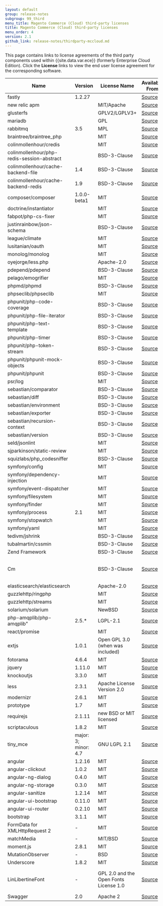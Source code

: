 ```yaml
---
layout: default
group: release-notes
subgroup: 99_third
menu_title: Magento Commerce (Cloud) third-party licenses
title: Magento Commerce (Cloud) third-party licenses
menu_order: 4
version: 2.1
github_link: release-notes/thirdparty-mccloud.md
---
```


This page contains links to license agreements of the third party components used within {{site.data.var.ece}} (formerly Enterprise Cloud Edition).  Click the **License** links to view the end user license agreement for the corresponding software.

Name|Version|License Name|Available From|Link to License
---|---|---|---|---
fastly |1.2.27||[Source](https://github.com/fastly/fastly-magento2)|[License](https://github.com/fastly/fastly-magento2/blob/master/LICENSE_FASTLY_CDN.txt)
new relic apm || MIT/Apache|[Source](https://docs.newrelic.com/apm)|[License](https://rpm.newrelic.com/licenses)
glusterfs || GPLV2/LGPLV3+|[Source](https://github.com/gluster/glusterfs)|[License](https://github.com/gluster/glusterfs#license)
mariadb || GPL|[Source](https://mariadb.com/downloads/mariadb-tx)|[License](https://mariadb.com/kb/en/library/mariadb-license/)
rabbitmq |3.5| MPL|[Source](https://github.com/rabbitmq)|[License](https://www.rabbitmq.com/mpl.html)
braintree/braintree_php || MIT|[Source](https://github.com/braintree/braintree_php)|[License](https://github.com/braintree/braintree_php/blob/master/LICENSE)
colinmollenhour/credis || MIT|[Source](https://github.com/colinmollenhour/credis)|[License](https://github.com/colinmollenhour/credis/blob/master/LICENSE)
colinmollenhour/php-redis-session-abstract || BSD-3-Clause|[Source](https://github.com/colinmollenhour/php-redis-session-abstract)|[License](https://github.com/colinmollenhour/php-redis-session-abstract#license)
colinmollenhour/cache-backend-file |1.4| BSD-3-Clause|[Source](https://github.com/colinmollenhour/Cm_Cache_Backend_Redis)|[License](https://github.com/colinmollenhour/Cm_Cache_Backend_Redis/blob/master/Cm/Cache/Backend/Redis.php)
colinmollenhour/cache-backend-redis |1.9| BSD-3-Clause|[Source](https://github.com/colinmollenhour/Cm_Cache_Backend_File)|[License](https://github.com/colinmollenhour/Cm_Cache_Backend_File/blob/master/File.php)
composer/composer |1.0.0-beta1| MIT|[Source](https://github.com/composer/composer)|[License](https://github.com/composer/composer/blob/master/LICENSE)
doctrine/instantiator || MIT|[Source](https://github.com/doctrine/instantiator)|[License](https://github.com/doctrine/instantiator/blob/master/LICENSE)
fabpot/php-cs-fixer || MIT|[Source](https://www.versioneye.com/php/fabpot:php-cs-fixer/dev-master)|[License](http://spdx.org/licenses/MIT.html)
justinrainbow/json-schema || BSD-3-Clause|[Source](https://github.com/justinrainbow/json-schema)|[License](https://github.com/justinrainbow/json-schema/blob/master/LICENSE)
league/climate || MIT|[Source](https://github.com/thephpleague/climate)|[License](https://github.com/thephpleague/climate/blob/master/LICENSE.md)
lusitanian/oauth || MIT|[Source](https://github.com/Lusitanian/PHPoAuthLib)|[License](https://github.com/Lusitanian/PHPoAuthLib/blob/master/LICENSE)
monolog/monolog || MIT|[Source](https://github.com/Seldaek/monolog)|[License](https://github.com/Seldaek/monolog/blob/master/LICENSE)
oyejorge/less.php || Apache-2.0|[Source](https://github.com/oyejorge/less.php)|[License](https://github.com/oyejorge/less.php/blob/master/LICENSE)
pdepend/pdepend || BSD-3-Clause|[Source](https://github.com/pdepend/pdepend)|[License](https://github.com/pdepend/pdepend/blob/master/LICENSE)
pelago/emogrifier || MIT|[Source](https://github.com/jjriv/emogrifier)|[License](https://github.com/jjriv/emogrifier/blob/master/LICENSE)
phpmd/phpmd || BSD-3-Clause|[Source](https://github.com/phpmd/phpmd)|[License](https://github.com/phpmd/phpmd/blob/master/LICENSE)
phpseclib/phpseclib || MIT|[Source](https://github.com/phpseclib/phpseclib)|[License](https://github.com/phpseclib/phpseclib/blob/master/LICENSE)
phpunit/php-code-coverage || BSD-3-Clause|[Source](https://github.com/sebastianbergmann/php-code-coverage)|[License](https://github.com/sebastianbergmann/php-code-coverage/blob/master/LICENSE)
phpunit/php-file-iterator || BSD-3-Clause|[Source](https://github.com/sebastianbergmann/php-file-iterator)|[License](https://github.com/sebastianbergmann/php-file-iterator/blob/master/LICENSE)
phpunit/php-text-template || BSD-3-Clause|[Source](https://github.com/sebastianbergmann/php-text-template)|[License](https://github.com/sebastianbergmann/php-text-template/blob/master/LICENSE)
phpunit/php-timer || BSD-3-Clause|[Source](https://github.com/sebastianbergmann/php-timer)|[License](https://github.com/sebastianbergmann/php-timer/blob/master/LICENSE)
phpunit/php-token-stream || BSD-3-Clause|[Source](https://github.com/sebastianbergmann/php-token-stream)|[License](https://github.com/sebastianbergmann/php-token-stream/blob/master/LICENSE)
phpunit/phpunit-mock-objects || BSD-3-Clause|[Source](https://github.com/sebastianbergmann/phpunit-mock-objects)|[License](https://github.com/sebastianbergmann/phpunit-mock-objects/blob/master/LICENSE)
phpunit/phpunit || BSD-3-Clause|[Source](https://github.com/sebastianbergmann/phpunit)|[License](https://github.com/sebastianbergmann/phpunit/blob/master/LICENSE)
psr/log || MIT|[Source](https://github.com/php-fig/log)|[License](https://github.com/php-fig/log/blob/master/LICENSE)
sebastian/comparator || BSD-3-Clause|[Source](https://github.com/sebastianbergmann/comparator)|[License](https://github.com/sebastianbergmann/comparator/blob/master/LICENSE)
sebastian/diff || BSD-3-Clause|[Source](https://github.com/sebastianbergmann/diff)|[License](https://github.com/sebastianbergmann/diff/blob/master/LICENSE)
sebastian/environment || BSD-3-Clause|[Source](https://github.com/sebastianbergmann/environment)|[License](https://github.com/sebastianbergmann/environment/blob/master/LICENSE)
sebastian/exporter || BSD-3-Clause|[Source](https://github.com/sebastianbergmann/exporter)|[License](https://github.com/sebastianbergmann/exporter/blob/master/LICENSE)
sebastian/recursion-context || BSD-3-Clause|[Source](https://github.com/sebastianbergmann/recursion-context)|[License](https://github.com/sebastianbergmann/recursion-context/blob/master/LICENSE)
sebastian/version || BSD-3-Clause|[Source](https://github.com/sebastianbergmann/version)|[License](https://github.com/sebastianbergmann/version/blob/master/LICENSE)
seld/jsonlint || MIT|[Source](https://github.com/Seldaek/jsonlint)|[License](https://github.com/Seldaek/jsonlint/blob/master/LICENSE)
sjparkinson/static-review || MIT|[Source](https://github.com/sjparkinson/static-review)|[License](https://github.com/sjparkinson/static-review/blob/master/LICENSE)
squizlabs/php_codesniffer || BSD-3-Clause|[Source](https://github.com/squizlabs/PHP_CodeSniffer)|[License](https://github.com/squizlabs/PHP_CodeSniffer/blob/master/licence.txt)
symfony/config || MIT|[Source](https://github.com/symfony/config)|[License](https://github.com/symfony/config/blob/master/LICENSE)
symfony/dependency-injection || MIT|[Source](https://github.com/symfony/dependency-injection)|[License](https://github.com/symfony/dependency-injection/blob/master/LICENSE)
symfony/event-dispatcher || MIT|[Source](https://github.com/symfony/event-dispatcher)|[License](https://github.com/symfony/event-dispatcher/blob/master/LICENSE)
symfony/filesystem || MIT|[Source](https://github.com/symfony/filesystem)|[License](https://github.com/symfony/filesystem/blob/master/LICENSE)
symfony/finder || MIT|[Source](https://github.com/symfony/finder)|[License](https://github.com/symfony/finder/blob/master/LICENSE)
symfony/process |2.1| MIT|[Source](https://github.com/symfony/process)|[License](https://github.com/symfony/process/blob/master/LICENSE)
symfony/stopwatch || MIT|[Source](https://github.com/symfony/stopwatch)|[License](https://github.com/symfony/stopwatch/blob/master/LICENSE)
symfony/yaml || MIT|[Source](https://github.com/symfony/yaml)|[License](https://github.com/symfony/yaml/blob/master/LICENSE)
tedivm/jshrink || BSD-3-Clause|[Source](https://github.com/tedious/Jshrink)|[License](https://github.com/tedious/JShrink/blob/master/LICENSE)
tubalmartin/cssmin || BSD-3-Clause|[Source](https://github.com/tubalmartin/YUI-CSS-compressor-PHP-port)|
Zend Framework||BSD-3-Clause|[Source](http://framework.zend.com/)|[License](https://framework.zend.com/license)
Cm ||BSD-3-Clause|[Source](https://github.com/colinmollenhour/Cm_RedisSession)|[License 1](https://github.com/colinmollenhour/Cm_RedisSession/blob/master/Cm_RedisSession.xml) [License 2](http://opensource.org/licenses/BSD-3-Clause)
elasticsearch/elasticsearch || Apache-2.0|[Source](https://github.com/elastic/elasticsearch-php)|[License](https://github.com/elastic/elasticsearch-php/blob/master/LICENSE)
guzzlehttp/ringphp || MIT|[Source](https://github.com/guzzle/RingPHP)|[License](https://github.com/guzzle/RingPHP/blob/master/LICENSE)
guzzlehttp/streams || MIT|[Source](https://github.com/guzzle/streams)|[License](https://github.com/guzzle/streams/blob/master/LICENSE)
solarium/solarium || NewBSD|[Source](https://github.com/solariumphp/solarium)|[License](https://github.com/solariumphp/solarium/blob/master/COPYING)
php-amqplib/php-amqplib" |2.5.*| LGPL-2.1|[Source](https://github.com/php-amqplib/php-amqplib)|[License](https://github.com/php-amqplib/php-amqplib/blob/master/LICENSE)
react/promise || MIT|[Source](https://github.com/reactphp/promise)|[License](https://github.com/reactphp/promise/blob/master/LICENSE)
extjs |1.0.1|Open GPL 3.0 (when was included)|[Source](https://www.sencha.com/)|[License](https://www.gnu.org/licenses/lgpl.html)
fotorama|4.6.4 |MIT|[Source](https://github.com/artpolikarpov/fotorama)|[License](https://github.com/artpolikarpov/fotorama/blob/master/MIT-LICENSE)
jquery|1.11.0 |MIT|[Source](https://jquery.com/)|[License](https://jquery.org/license/)
knockoutjs|3.3.0 |MIT|[Source](http://knockoutjs.com/downloads/index.html)|[Source](https://github.com/knockout/knockout/blob/master/LICENSE)
less |2.3.1|Apache License Version 2.0|[Source](https://github.com/less/less.js)|[License](https://github.com/less/less.js/blob/master/LICENSE)
modernizr|2.6.1 |MIT|[Source](https://github.com/Modernizr/Modernizr)|[License](https://github.com/Modernizr/Modernizr/blob/master/LICENSE)
prototype|1.7 |MIT|[Source](http://prototypejs.org)|[License](https://github.com/sstephenson/prototype/blob/master/LICENSE)
requirejs |2.1.11|new BSD or MIT licensed|[Source](https://github.com/requirejs/requirejs)|[License](https://github.com/requirejs/requirejs/blob/master/LICENSE)
scriptaculous|1.8.2 |MIT|[Source](http://script.aculo.us)|[License](http://madrobby.github.io/scriptaculous/license/)
tiny_mce |major: 3; minor: 4.7|GNU LGPL 2.1|[Source](https://www.tinymce.com)|[License](https://github.com/tinymce/tinymce/blob/master/LICENSE.TXT)
angular|1.2.16 |MIT|[Source](https://github.com/angular/angular.js)|[License](https://github.com/angular/angular.js/blob/master/LICENSE)
angular-clickout|1.0.2 |MIT|[Source](https://github.com/neoziro/angular-clickout)|[License](https://github.com/neoziro/angular-clickout#license)
angular-ng-dialog|0.4.0 |MIT|[Source](https://github.com/likeastore/ngDialog)|[License](https://github.com/neoziro/angular-clickout#license)
angular-ng-storage|0.3.0 |MIT|[Source](https://github.com/gsklee/ngStorage)|[License](https://github.com/gsklee/ngStorage/blob/master/LICENSE)
angular-sanitize|1.2.14 |MIT|[Source](https://code.angularjs.org/1.2.14/angular-sanitize.min.js)|[License](https://code.angularjs.org/1.2.14/angular-sanitize.min.js)
angular-ui-bootstrap|0.11.0 |MIT|[Source](http://angular-ui.github.io/bootstrap)|[License](https://github.com/angular-ui/bootstrap/blob/master/LICENSE)
angular-ui-router|0.2.10 |MIT|[Source](http://angular-ui.github.com/)|[License](http://www.opensource.org/licenses/MIT)
bootstrap|3.1.1 |MIT|[Source](http://getbootstrap.com)|[License](https://github.com/twbs/bootstrap/blob/master/LICENSE)
FormData for XMLHttpRequest 2 |-| MIT|[Source](https://gist.github.com/Rob--W/8b5adedd84c0d36aba64)|[License](https://gist.github.com/Rob--W/8b5adedd84c0d36aba64)
matchMedia |-| MIT/BSD|[Source](https://github.com/paulirish/matchMedia.js/)|[License](https://github.com/paulirish/matchMedia.js/blob/master/LICENSE.txt)
moment.js |2.8.1| MIT|[Source](http://momentjs.com)|[License](http://momentjs.com/downloads/moment.js)
MutationObserver |-| BSD|[Source](http://polymer.github.io)|[License](http://polymer.github.io/LICENSE.txt)
Underscore |1.8.2| MIT|[Source](http://underscorejs.org)|[License](https://github.com/jashkenas/underscore/blob/master/LICENSE)
LinLibertineFont|-|GPL 2.0 and the Open Fonts License 1.0|[Source](http://www.linuxlibertine.org)|[License 1](http://www.gnu.org/licenses/old-licenses/gpl-2.0.html) [License 2](http://scripts.sil.org/cms/scripts/page.php)
Swagger |2.0| Apache 2|[Source](https://github.com/swagger-api/swagger-ui)|[License](http://swagger.io/license/)
